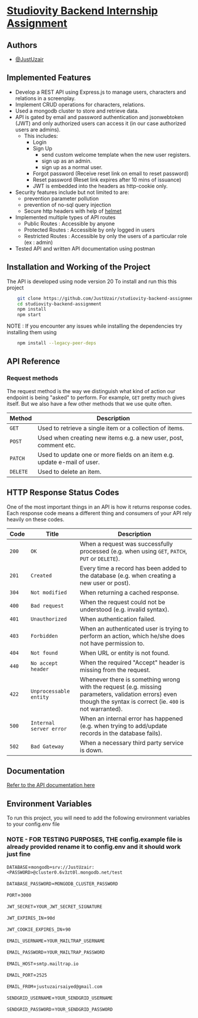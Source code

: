 # [Studiovity Backend Internship Assignment](https://studiovity.notion.site/Backend-Engineer-Assignment-52ce701ca7e240eb841e1f2a84abbf8d)

## Authors

- [@JustUzair](https://www.github.com/JustUzair)

## Implemented Features

- Develop a REST API using Express.js to manage users, characters and relations in a screenplay.
- Implement CRUD operations for characters, relations.
- Used a mongodb cluster to store and retrieve data.
- API is gated by email and password authentication and jsonwebtoken (JWT) and only authorized users can access it (in our case authorized users are admins).
  - This includes:
    - Login
    - Sign Up
      - send custom welcome template when the new user registers.
      - sign up as an admin.
      - sign up as a normal user.
    - Forgot password (Receive reset link on email to reset password)
    - Reset password (Reset link expires after 10 mins of issuance)
    - JWT is embedded into the headers as http-cookie only.
- Security features include but not limited to are:
  - prevention parameter pollution
  - prevention of no-sql query injection
  - Secure http headers with help of [helmet](https://github.com/helmetjs/helmet)
- Implemented multiple types of API routes
  - Public Routes : Accessible by anyone
  - Protected Routes : Accessible by only logged in users
  - Restricted Routes : Accessible by only the users of a particular role (ex : admin)
- Tested API and written API documentation using postman

## Installation and Working of the Project

The API is developed using node version 20
To install and run this this project

```bash
    git clone https://github.com/JustUzair/studiovity-backend-assignment.git
    cd studiovity-backend-assignment
    npm install
    npm start
```

NOTE : If you encounter any issues while installing the dependencies try installing them using

```bash
    npm install --legacy-peer-deps
```

## API Reference

### Request methods

The request method is the way we distinguish what kind of action our endpoint is being "asked" to perform. For example, `GET` pretty much gives itself. But we also have a few other methods that we use quite often.

| Method   | Description                                                              |
| -------- | ------------------------------------------------------------------------ |
| `GET`    | Used to retrieve a single item or a collection of items.                 |
| `POST`   | Used when creating new items e.g. a new user, post, comment etc.         |
| `PATCH`  | Used to update one or more fields on an item e.g. update e-mail of user. |
| `DELETE` | Used to delete an item.                                                  |

## HTTP Response Status Codes

One of the most important things in an API is how it returns response codes. Each response code means a different thing and consumers of your API rely heavily on these codes.

| Code  | Title                   | Description                                                                                                                                                     |
| ----- | ----------------------- | --------------------------------------------------------------------------------------------------------------------------------------------------------------- |
| `200` | `OK`                    | When a request was successfully processed (e.g. when using `GET`, `PATCH`, `PUT` or `DELETE`).                                                                  |
| `201` | `Created`               | Every time a record has been added to the database (e.g. when creating a new user or post).                                                                     |
| `304` | `Not modified`          | When returning a cached response.                                                                                                                               |
| `400` | `Bad request`           | When the request could not be understood (e.g. invalid syntax).                                                                                                 |
| `401` | `Unauthorized`          | When authentication failed.                                                                                                                                     |
| `403` | `Forbidden`             | When an authenticated user is trying to perform an action, which he/she does not have permission to.                                                            |
| `404` | `Not found`             | When URL or entity is not found.                                                                                                                                |
| `440` | `No accept header`      | When the required "Accept" header is missing from the request.                                                                                                  |
| `422` | `Unprocessable entity`  | Whenever there is something wrong with the request (e.g. missing parameters, validation errors) even though the syntax is correct (ie. `400` is not warranted). |
| `500` | `Internal server error` | When an internal error has happened (e.g. when trying to add/update records in the database fails).                                                             |
| `502` | `Bad Gateway`           | When a necessary third party service is down.                                                                                                                   |

## Documentation

[Refer to the API documentation here](https://documenter.getpostman.com/view/20867739/2s9Xy2Nrip)

## Environment Variables

To run this project, you will need to add the following environment variables to your config.env file

### NOTE - FOR TESTING PURPOSES, THE config.example file is already provided rename it to config.env and it should work just fine

`DATABASE`=`mongodb+srv://JustUzair:<PASSWORD>@cluster0.6v3zt0l.mongodb.net/test`

`DATABASE_PASSWORD`=`MONGODB_CLUSTER_PASSWORD`

`PORT`=`3000`

`JWT_SECRET`=`YOUR_JWT_SECRET_SIGNATURE`

`JWT_EXPIRES_IN`=`90d`

`JWT_COOKIE_EXPIRES_IN`=`90`

`EMAIL_USERNAME`=`YOUR_MAILTRAP_USERNAME`

`EMAIL_PASSWORD`=`YOUR_MAILTRAP_PASSWORD`

`EMAIL_HOST`=`smtp.mailtrap.io`

`EMAIL_PORT`=`2525`

`EMAIL_FROM`=`justuzairsaiyed@gmail.com`

`SENDGRID_USERNAME`=`YOUR_SENDGRID_USERNAME`

`SENDGRID_PASSWORD`=`YOUR_SENDGRID_PASSWORD`
